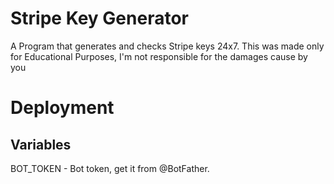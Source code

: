 # Stripe Key Generator

A Program that generates and checks Stripe keys 24x7. This was made only for Educational Purposes, I'm not responsible for the damages cause by you

# Deployment
## Variables
BOT_TOKEN - Bot token, get it from @BotFather.
